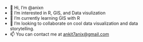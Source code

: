 - 👋 Hi, I’m @anixn
- 👀 I’m interested in R, GIS, and Data visulization
- 🌱 I’m currently learning GIS with R
- 💞️ I’m looking to collaborate on cool data visualization and data storytelling. 
- 📫 You can contact me at ankit7anix@gmail.com 

<!---
anixn/anixn is a ✨ special ✨ repository because its `README.md` (this file) appears on your GitHub profile.
You can click the Preview link to take a look at your changes.
--->
